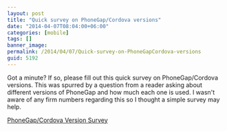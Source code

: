 ```yaml
---
layout: post
title: "Quick survey on PhoneGap/Cordova versions"
date: "2014-04-07T08:04:00+06:00"
categories: [mobile]
tags: []
banner_image: 
permalink: /2014/04/07/Quick-survey-on-PhoneGapCordova-versions
guid: 5192
---
```


<p>
Got a minute? If so, please fill out this quick survey on PhoneGap/Cordova versions. This was spurred by a question from a reader asking about different versions of PhoneGap and how much each one is used. I wasn't aware of any firm numbers regarding this so I thought a simple survey may help. 
</p>

<p>
<a href="https://docs.google.com/forms/d/16c6l2qntziEoKcI3zliaiXnaPGyHbKstVYDRsRrq6Qo/viewform">PhoneGap/Cordova Version Survey</a>
</p>